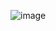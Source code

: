 ![image](https://user-images.githubusercontent.com/47408756/158931666-c729f45d-4551-47bb-adb9-bef2556069f7.png)
